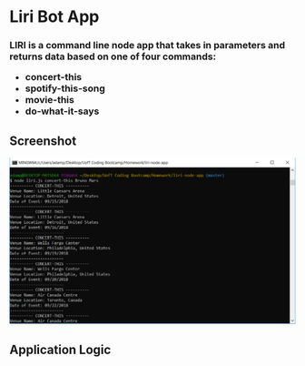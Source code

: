 <h1>Liri Bot App</h1>
<h3>LIRI is a command line node app that takes in parameters and returns data based on one of four commands:
<ul>
<li>concert-this</li>
<li>spotify-this-song</li>
<li>movie-this</li>
<li>do-what-it-says</li>
</ul>
</h3>

<h2>Screenshot</h2>
<img src="liri-screenshot.png" width="800" alt="Liri Bot screenshot" />

<h2>Application Logic</h2>
